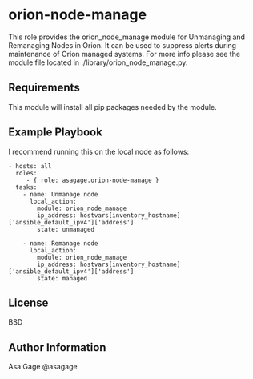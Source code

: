 orion-node-manage
=========

This role provides the orion_node_manage module for Unmanaging and Remanaging Nodes in Orion. It can be used to suppress alerts during maintenance of Orion managed systems. 
For more info please see the module file located in ./library/orion_node_manage.py.

Requirements
------------

This module will install all pip packages needed by the module. 


Example Playbook
----------------

I recommend running this on the local node as follows:

    - hosts: all
      roles:
         - { role: asagage.orion-node-manage }
      tasks:
        - name: Unmanage node
          local_action:
            module: orion_node_manage
            ip_address: hostvars[inventory_hostname]['ansible_default_ipv4']['address']
            state: unmanaged
        
        - name: Remanage node
          local_action:
            module: orion_node_manage
            ip_address: hostvars[inventory_hostname]['ansible_default_ipv4']['address']
            state: managed
   

License
-------

BSD

Author Information
------------------

Asa Gage @asagage